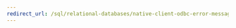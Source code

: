 ```yaml
---
redirect_url: /sql/relational-databases/native-client-odbc-error-messages/diagnostic-records-and-fields?toc=%2fsql%2frelational-databases%2fnative-client-odbc-error-messages%2ftoc.json
---
```

